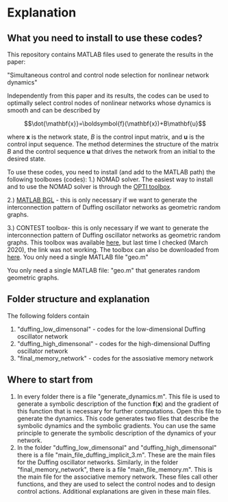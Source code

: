 # Explanation

## What you need to install to use these codes?
This repository contains MATLAB files used to generate the results in the paper:

"Simultaneous control and control node selection for nonlinear network  
dynamics"

Independently from this paper and its results, the codes can be used to optimally select control nodes of nonlinear networks whose dynamics is smooth and can be described by 

$$\dot{\mathbf{x}}=\boldsymbol{f}(\mathbf{x})+B\mathbf{u}$$

where $\mathbf{x}$ is the network state, $B$ is the control input matrix, and $\mathbf{u}$ is the control input sequence. The method determines the structure of the matrix $B$ and the control sequence $\mathbf{u}$ that drives the network from an initial to the desired state. 
 
To use these codes, you need to install (and add to the MATLAB path) the following toolboxes (codes):
1.) NOMAD solver.  The easiest way to install and to use the NOMAD solver is through the [OPTI toolbox](https://www.inverseproblem.co.nz/OPTI/index.php/DL/DownloadOPTI). 

2.) [MATLAB BGL]([https://github.com/dgleich/matlab-bgl](https://github.com/dgleich/matlab-bgl)) - this is only necessary if we want to generate the interconnection pattern of Duffing oscillator networks as geometric random graphs. 

3.) CONTEST toolbox- this is only necessary if we want to generate the interconnection pattern of Duffing oscillator networks as geometric random graphs. This toolbox was available [here](http://www.maths.strath.ac.uk/research/groups/numerical_analysis), but last time I checked (March 2020), the link was not working. The toolbox can also be downloaded from [here](https://github.com/jblocher/matlab-network-utilities/tree/master/contest). You only need a single MATLAB file "geo.m"

You only need a single MATLAB file: "geo.m" that generates random geometric graphs. 

## Folder structure and explanation

The following folders contain
1) "duffing_low_dimensonal" - codes for the low-dimensional Duffing oscillator network
2) "duffing_high_dimensonal" - codes for the high-dimensional Duffing oscillator network
3) "final_memory_network" - codes for the assosiative memory network

## Where to start from

1. In every folder there is a file "generate_dynamics.m". This file is used to generate a symbolic description of the function $\mathbf{f}(\mathbf{x})$ and the gradient of this function that is necessary for further computations. Open this file to generate the dynamics. This code generates two files that describe the symbolic dynamics and the symbolic gradients. You can use the same principle to generate the symbolic description of the dynamics of your network.
2. In the folder "duffing_low_dimensonal" and "duffing_high_dimensonal" there is a file "main_file_duffing_implicit_3.m". These are the main files for the Duffing oscillator networks. Similarly, in the folder "final_memory_network", there is a file "main_file_memory.m". This is the main file for the associative memory network. These files call other functions, and they are used to select the control nodes and to design control actions. Additional explanations are given in these main files.
